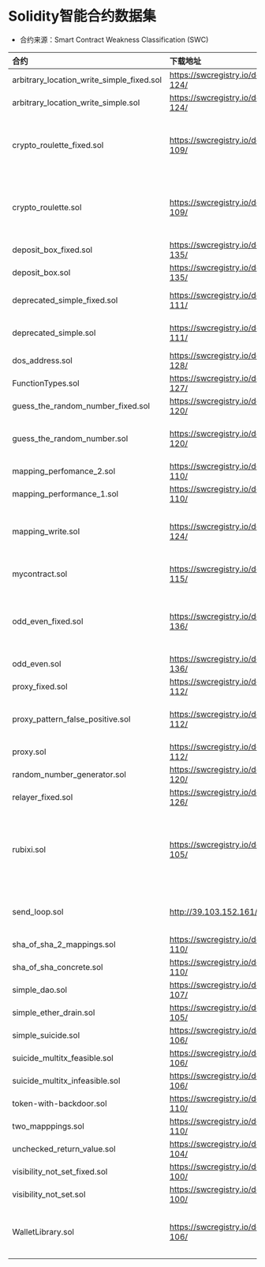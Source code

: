 # Solidity智能合约数据集

* 合约来源：Smart Contract Weakness Classification (SWC)

|合约|下载地址|漏洞|
|:--|:--|:--|
|arbitrary_location_write_simple_fixed.sol|https://swcregistry.io/docs/SWC-124/|controlled-array-length|
|arbitrary_location_write_simple.sol|https://swcregistry.io/docs/SWC-124/|controlled-array-length|
|crypto_roulette_fixed.sol|https://swcregistry.io/docs/SWC-109/|weak-prng, controlled-array-length, uninitialized-local|
|crypto_roulette.sol|https://swcregistry.io/docs/SWC-109/|weak-prng, controlled-array-length, uninitialized-storage|
|deposit_box_fixed.sol|https://swcregistry.io/docs/SWC-135/|uninitialized-state|
|deposit_box.sol|https://swcregistry.io/docs/SWC-135/|uninitialized-state|
|deprecated_simple_fixed.sol|https://swcregistry.io/docs/SWC-111/|suicidal, unchecked-lowlevel|
|deprecated_simple.sol|https://swcregistry.io/docs/SWC-111/|suicidal, unchecked-lowlevel|
|dos_address.sol|https://swcregistry.io/docs/SWC-128/|controlled-array-length|
|FunctionTypes.sol|https://swcregistry.io/docs/SWC-127/|arbitrary-send|
|guess_the_random_number_fixed.sol|https://swcregistry.io/docs/SWC-120/|incorrect-equality|
|guess_the_random_number.sol|https://swcregistry.io/docs/SWC-120/|arbitrary-send, incorrect-equality|
|mapping_perfomance_2.sol|https://swcregistry.io/docs/SWC-110/|uninitialized-state|
|mapping_performance_1.sol|https://swcregistry.io/docs/SWC-110/|uninitialized-state|
|mapping_write.sol|https://swcregistry.io/docs/SWC-124/|controlled-array-length, uninitialized-state|
|mycontract.sol|https://swcregistry.io/docs/SWC-115/|arbitrary-send, tx-origin|
|odd_even_fixed.sol|https://swcregistry.io/docs/SWC-136/|reentrancy-eth, 2 uninitialized-local, 2 unchecked-lowlevel|
|odd_even.sol|https://swcregistry.io/docs/SWC-136/|reentrancy-eth|
|proxy_fixed.sol|https://swcregistry.io/docs/SWC-112/|controlled-delegatecall|
|proxy_pattern_false_positive.sol|https://swcregistry.io/docs/SWC-112/|controlled-delegatecall, uninitialized-state|
|proxy.sol|https://swcregistry.io/docs/SWC-112/|controlled-delegatecall|
|random_number_generator.sol|https://swcregistry.io/docs/SWC-120/|weak-prng|
|relayer_fixed.sol|https://swcregistry.io/docs/SWC-126/|unchecked-lowlevel|
|rubixi.sol|https://swcregistry.io/docs/SWC-105/|controlled-array-length, 4 unchecked-send, divide-before-multiply|
|send_loop.sol|http://39.103.152.161/|uninitialized-state, uninitialized-local|
|sha_of_sha_2_mappings.sol|https://swcregistry.io/docs/SWC-110/|uninitialized-state|
|sha_of_sha_concrete.sol|https://swcregistry.io/docs/SWC-110/|uninitialized-state|
|simple_dao.sol|https://swcregistry.io/docs/SWC-107/|reentrancy-eth|
|simple_ether_drain.sol|https://swcregistry.io/docs/SWC-105/|arbitrary-send|
|simple_suicide.sol|https://swcregistry.io/docs/SWC-106/|suicidal|
|suicide_multitx_feasible.sol|https://swcregistry.io/docs/SWC-106/|suicidal|
|suicide_multitx_infeasible.sol|https://swcregistry.io/docs/SWC-106/|suicidal|
|token-with-backdoor.sol|https://swcregistry.io/docs/SWC-110/|backdoor|
|two_mapppings.sol|https://swcregistry.io/docs/SWC-110/|uninitialized-state|
|unchecked_return_value.sol|https://swcregistry.io/docs/SWC-104/|unchecked-lowlevel|
|visibility_not_set_fixed.sol|https://swcregistry.io/docs/SWC-100/|arbitrary-send|
|visibility_not_set.sol|https://swcregistry.io/docs/SWC-100/|arbitrary-send|
|WalletLibrary.sol|https://swcregistry.io/docs/SWC-106/|reentrancy-eth, suicidal, 2 uninitialized-local|
